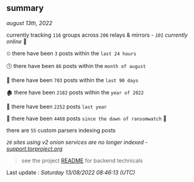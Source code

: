 
## summary
_august 13th, 2022_

currently tracking `116` groups across `206` relays & mirrors - _`101` currently online_ 📡

⏲ there have been `3` posts within the `last 24 hours`

🕓 there have been `86` posts within the `month of august`

📅 there have been `703` posts within the `last 90 days`

🏚 there have been `2182` posts within the `year of 2022`

🚀 there have been `2252` posts `last year`

🦕 there have been `4468` posts `since the dawn of ransomwatch` 🐣

there are `55` custom parsers indexing posts

_`20` sites using v2 onion services are no longer indexed - [support.torproject.org](https://support.torproject.org/onionservices/v2-deprecation/)_

> see the project [README](https://github.com/jmousqueton/ransomwatch#readme) for backend technicals



Last update : _Saturday 13/08/2022 08:46:13 (UTC)_

